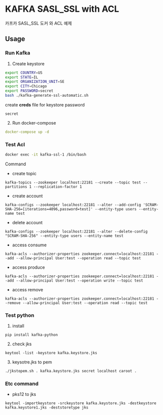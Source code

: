# KAFKA SASL_SSL with ACL

카프카 SASL_SSL 도커 와 ACL 예제

## Usage

### Run Kafka

1. Create keystore

```sh
export COUNTRY=US
export STATE=IL
export ORGANIZATION_UNIT=SE
export CITY=Chicago
export PASSWORD=secret
bash ./kafka-generate-ssl-automatic.sh
```

create **creds** file for keystore password

```
secret
```

2. Run docker-compose

```yml:docker-compose.yml
docker-compose up -d
```

### Test Acl

```sh
docker exec -it kafka-ssl-1 /bin/bash
```

Command

- create topic

`kafka-topics --zookeeper localhost:22181 --create --topic test --partitions 1 --replication-factor 1`

- create account

`kafka-configs --zookeeper localhost:22181 --alter --add-config 'SCRAM-SHA-256=[iterations=4096,password=test]' --entity-type users --entity-name test`

- delete account

`kafka-configs --zookeeper localhost:22181 --alter --delete-config "SCRAM-SHA-256" --entity-type users --entity-name test`

- access consume

`kafka-acls --authorizer-properties zookeeper.connect=localhost:22181 --add --allow-principal User:test --operation read --topic test`

- access produce

`kafka-acls --authorizer-properties zookeeper.connect=localhost:22181 --add --allow-principal User:test --operation write --topic test`

- access remove

`kafka-acls --authorizer-properties zookeeper.connect=localhost:22181 --remove --allow-principal User:test --operation read --topic test`

### Test python

1. install

`pip install kafka-python`

2. check jks

`keytool -list -keystore kafka.keystore.jks`

3. keysotre.jks to pem

 ```sh:jkstopem.sh
./jkstopem.sh . kafka.keystore.jks secret localhost caroot .
 ```

### Etc command

- pks12 to jks

`keytool -importkeystore -srckeystore kafka.keystore.jks -destkeystore kafka.keystore1.jks -deststoretype jks`